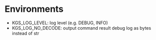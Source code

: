 # Environments
* KGS_LOG_LEVEL: log level (e.g. DEBUG, INFO)
* KGS_LOG_NO_DECODE: output command result debug log as bytes instead of str
